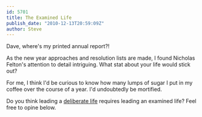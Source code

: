 ```yaml
---
id: 5701
title: The Examined Life
publish_date: "2010-12-13T20:59:09Z"
author: Steve
---
```

Dave, where's my printed annual report?!

As the new year approaches and resolution lists are made, I found Nicholas Felton's attention to detail intriguing. What stat about your life would stick out?

For me, I think I'd be curious to know how many lumps of sugar I put in my coffee over the course of a year. I'd undoubtedly be mortified.

Do you think leading a [deliberate life](http://en.wikipedia.org/wiki/Walden#Synopsis) requires leading an examined life? Feel free to opine below.
